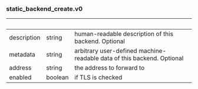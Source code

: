 
### static_backend_create.v0

| &nbsp; | &nbsp; | &nbsp; |
|---|---|---|
| description | string | human-readable description of this backend. Optional |
| metadata | string | arbitrary user-defined machine-readable data of this backend. Optional |
| address | string | the address to forward to |
| enabled | boolean | if TLS is checked |